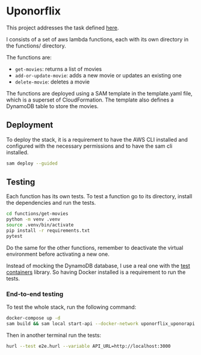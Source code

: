 # Uponorflix

This project addresses the task defined [here](task.md).

I consists of a set of aws lambda functions, each with its own directory in the functions/
directory.

The functions are:
- `get-movies`: returns a list of movies
- `add-or-update-movie`: adds a new movie or updates an existing one
- `delete-movie`: deletes a movie

The functions are deployed using a SAM template in the template.yaml file, which is a superset of
CloudFormation.
The template also defines a DynamoDB table to store the movies.

## Deployment

To deploy the stack, it is a requirement to have the AWS CLI installed and configured with
the necessary permissions and to have the sam cli installed.
```bash
sam deploy --guided
```

## Testing
Each function has its own tests.
To test a function go to its directory, install the dependencies and run the tests.
```bash
cd functions/get-movies
python -m venv .venv
source .venv/bin/activate
pip install -r requirements.txt
pytest
```
Do the same for the other functions, 
remember to deactivate the virtual environment before activating a new one.

Instead of mocking the DynamoDB database, I use a real one with the [test containers](https://testcontainers.org/) library.
So having Docker installed is a requirement to run the tests.

### End-to-end testing
To test the whole stack, run the following command:
```bash
docker-compose up -d
sam build && sam local start-api --docker-network uponorflix_uponorapi
```
Then in another terminal run the tests:
```bash
hurl --test e2e.hurl --variable API_URL=http://localhost:3000
```






